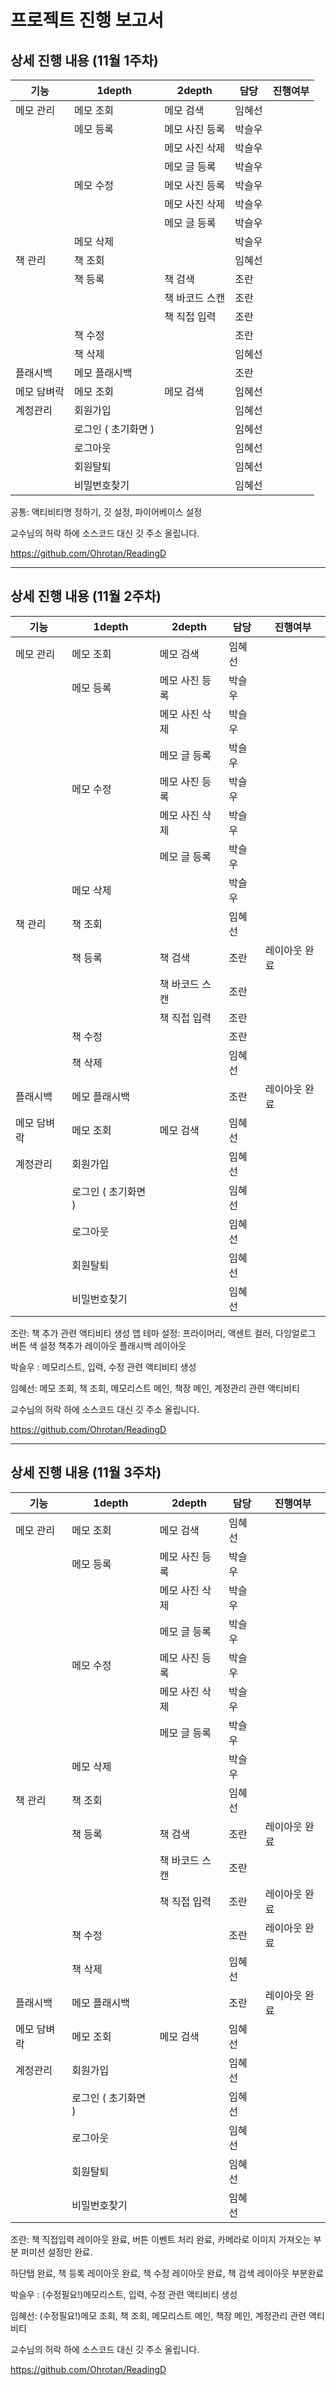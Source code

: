# 프로젝트 진행 보고서

## 상세 진행 내용 (11월 1주차)

| 기능        | 1depth              | 2depth         | 담당   | 진행여부 |
| ----------- | ------------------- | -------------- | ------ | -------- |
| 메모 관리   | 메모 조회           | 메모 검색      | 임혜선 |          |
|             | 메모 등록           | 메모 사진 등록 | 박슬우 |          |
|             |                     | 메모 사진 삭제 | 박슬우 |          |
|             |                     | 메모 글 등록   | 박슬우 |          |
|             | 메모 수정           | 메모 사진 등록 | 박슬우 |          |
|             |                     | 메모 사진 삭제 | 박슬우 |          |
|             |                     | 메모 글 등록   | 박슬우 |          |
|             | 메모 삭제           |                | 박슬우 |          |
| 책 관리     | 책 조회             |                | 임혜선 |          |
|             | 책 등록             | 책 검색        | 조란   |          |
|             |                     | 책 바코드 스캔 | 조란   |          |
|             |                     | 책 직접 입력   | 조란   |          |
|             | 책 수정             |                | 조란   |          |
|             | 책 삭제             |                | 임혜선 |          |
| 플래시백    | 메모 플래시백       |                | 조란   |          |
| 메모 담벼락 | 메모 조회           | 메모 검색      | 임혜선 |          |
| 계정관리    | 회원가입            |                | 임혜선 |          |
|             | 로그인 ( 초기화면 ) |                | 임혜선 |          |
|             | 로그아웃            |                | 임혜선 |          |
|             | 회원탈퇴            |                | 임혜선 |          |
|             | 비밀번호찾기        |                | 임혜선 |          |

공통: 액티비티명 정하기, 깃 설정, 파이어베이스 설정

교수님의 허락 하에 소스코드 대신 깃 주소 올립니다.

 https://github.com/Ohrotan/ReadingD 

* * *

## 상세 진행 내용 (11월 2주차)

| 기능        | 1depth              | 2depth         | 담당   | 진행여부      |
| ----------- | ------------------- | -------------- | ------ | ------------- |
| 메모 관리   | 메모 조회           | 메모 검색      | 임혜선 |               |
|             | 메모 등록           | 메모 사진 등록 | 박슬우 |               |
|             |                     | 메모 사진 삭제 | 박슬우 |               |
|             |                     | 메모 글 등록   | 박슬우 |               |
|             | 메모 수정           | 메모 사진 등록 | 박슬우 |               |
|             |                     | 메모 사진 삭제 | 박슬우 |               |
|             |                     | 메모 글 등록   | 박슬우 |               |
|             | 메모 삭제           |                | 박슬우 |               |
| 책 관리     | 책 조회             |                | 임혜선 |               |
|             | 책 등록             | 책 검색        | 조란   | 레이아웃 완료 |
|             |                     | 책 바코드 스캔 | 조란   |               |
|             |                     | 책 직접 입력   | 조란   |               |
|             | 책 수정             |                | 조란   |               |
|             | 책 삭제             |                | 임혜선 |               |
| 플래시백    | 메모 플래시백       |                | 조란   | 레이아웃 완료 |
| 메모 담벼락 | 메모 조회           | 메모 검색      | 임혜선 |               |
| 계정관리    | 회원가입            |                | 임혜선 |               |
|             | 로그인 ( 초기화면 ) |                | 임혜선 |               |
|             | 로그아웃            |                | 임혜선 |               |
|             | 회원탈퇴            |                | 임혜선 |               |
|             | 비밀번호찾기        |                | 임혜선 |               |

조란: 책 추가 관련 액티비티 생성
앱 테마 설정: 프라이머리, 액센트 컬러, 다잉얼로그 버튼 색 설정
책추가 레이아웃
플래시백 레이아웃


박슬우 : 메모리스트, 입력, 수정 관련 액티비티 생성 

임혜선: 메모 조회, 책 조회, 메모리스트 메인, 책장 메인, 계정관리 관련 액티비티 

교수님의 허락 하에 소스코드 대신 깃 주소 올립니다.

 https://github.com/Ohrotan/ReadingD 

* * *

## 상세 진행 내용 (11월 3주차)

| 기능        | 1depth              | 2depth         | 담당   | 진행여부      |
| ----------- | ------------------- | -------------- | ------ | ------------- |
| 메모 관리   | 메모 조회           | 메모 검색      | 임혜선 |               |
|             | 메모 등록           | 메모 사진 등록 | 박슬우 |               |
|             |                     | 메모 사진 삭제 | 박슬우 |               |
|             |                     | 메모 글 등록   | 박슬우 |               |
|             | 메모 수정           | 메모 사진 등록 | 박슬우 |               |
|             |                     | 메모 사진 삭제 | 박슬우 |               |
|             |                     | 메모 글 등록   | 박슬우 |               |
|             | 메모 삭제           |                | 박슬우 |               |
| 책 관리     | 책 조회             |                | 임혜선 |               |
|             | 책 등록             | 책 검색        | 조란   | 레이아웃 완료 |
|             |                     | 책 바코드 스캔 | 조란   |               |
|             |                     | 책 직접 입력   | 조란   | 레이아웃 완료 |
|             | 책 수정             |                | 조란   | 레이아웃 완료 |
|             | 책 삭제             |                | 임혜선 |               |
| 플래시백    | 메모 플래시백       |                | 조란   | 레이아웃 완료 |
| 메모 담벼락 | 메모 조회           | 메모 검색      | 임혜선 |               |
| 계정관리    | 회원가입            |                | 임혜선 |               |
|             | 로그인 ( 초기화면 ) |                | 임혜선 |               |
|             | 로그아웃            |                | 임혜선 |               |
|             | 회원탈퇴            |                | 임혜선 |               |
|             | 비밀번호찾기        |                | 임혜선 |               |

조란: 책 직접입력 레이아웃 완료, 버튼 이벤트 처리 완료, 카메라로 이미지 가져오는 부분 퍼미션 설정만 완료.

하단탭 완료, 책 등록 레이아웃 완료, 책 수정 레이아웃 완료, 책 검색 레이아웃 부분완료


박슬우 : (수정필요!)메모리스트, 입력, 수정 관련 액티비티 생성 

임혜선: (수정필요!)메모 조회, 책 조회, 메모리스트 메인, 책장 메인, 계정관리 관련 액티비티 

교수님의 허락 하에 소스코드 대신 깃 주소 올립니다.

 https://github.com/Ohrotan/ReadingD 
